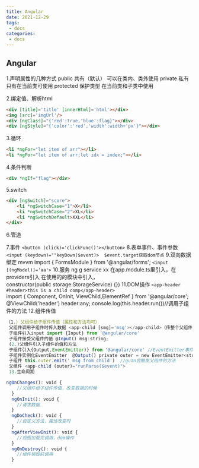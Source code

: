 ```yaml
---
title: Angular
date: 2021-12-29
tags:
 - docs
categories:
 - docs
---
```


## Angular

1.声明属性的几种方式
public 共有（默认） 可以在类内、类外使用
private 私有  只有在当前类可使用
protected 保护类型 在当前类和子类中使用

2.绑定值、解析html

```html
<div [title]='title' [innerHtml]='html'></div>
<img [src]='imgUrl'/>
<div [ngClass]="{'red':true,'blue':flag}"></div>
<div [ngStyle]="{'color':'red','width':width+'px'}"></div>
```

3.循环

```html
<li *ngFor="let item of arr"></li>
<li *ngFor="let item of arr;let idx = index;"></li>
```

4.条件判断

```html
<div *ngIf="flag"></div>
```

5.switch

```html
<div [ngSwitch]="score">
    <li *ngSwitchCase="1">X</li>
    <li *ngSwitchCase="2">XL</li>
    <li *ngSwitchDefault>XXL</li>
</div>
```

6.管道
 <!-- `<div>{{date | date:'yyyy-MM-dd HH:mm:ss'}}</div>` -->
 7.事件
 `<button (click)='clickFunc()'></button>`
 8.表单事件、事件参数
 `<input (keydown)=""keyDown($event)>  $event.target获取dom节点`
 9.双向数据绑定  mvvm
 import { FormsModule } from '@angular/forms';
 `<input [(ngModel)]='aa'>`
 10.服务
 ng g service xx
 在app.module.ts里引入，在providers引入
 在使用的的模块中引入，constructor(public storage:StorageService) {})
 11.DOM操作
 `<app-header #header>this is a child comp</app-header>`
 import { Component, OnInit, ViewChild,ElementRef } from '@angular/core';
 @ViewChild('header') header:any;
 console.log(this.header.run())//调用子组件的方法
 12.组件传值

 ```js
 （1.）父组件给子组件传值（属性和方法均可）
  父组件调用子组件时传入数据 <app-child [smg]='msg'></app-child>（传整个父组件[father]='this'）
  子组件引入input import {Input} from '@angular/core'
  子组件接受父组件的值 @Input() msg:string;
  (2.)父组件引入子组件的值和方法
  子组件引入{Output,EventEmitter)} from '@angular/core' //EventEmitter事件驱动-广播和监听广播
  子组件实例化EventEmitter  @Output() private outer = new EventEmitter<string>()
  子组件 this.outer.emit(' msg from child')  //guan会触发父组件的方法
  父组件 <app-child (outer)="runParse($event)">
  13.生命周期
```

  ```js
  ngOnChanges(): void {
    //父组件给子组件传值，改变数据的时候
  }
  ngOnInit(): void {
    //请求数据
  }
  ngDoCheck(): void {
    //自定义方法，属性改变时
  }
  ngAfterViewInit(): void {
    //视图加载完调用，dom操作
  }
  ngOnDestroy(): void {
    //组件销毁前调用
  }
```

